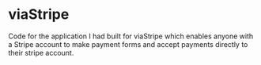 viaStripe
=========

Code for the application I had built for viaStripe which enables anyone with a Stripe account to make payment forms and accept payments directly to their stripe account.
